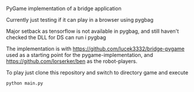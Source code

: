 PyGame implementation of a bridge application

Currently just testing if it can play in a browser using pygbag

Major setback as tensorflow is not available in pygbag, and still haven't checked the DLL for DS can run i pygbag

The implementation is with https://github.com/lucek3332/bridge-pygame used as a starting point for the pygame-implementation, and https://github.com/lorserker/ben as the robot-players.

To play just clone this repository and switch to directory game and execute

```python main.py```
